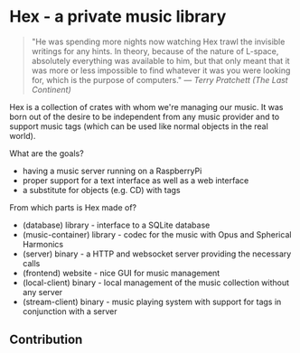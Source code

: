 # Hex - a private music library

> "He was spending more nights now watching Hex trawl the invisible writings for any hints. In theory, because of the nature of L-space, absolutely everything was available to him, but that only meant that it was more or less impossible to find whatever it was you were looking for, which is the purpose of computers."
> &mdash; <cite>Terry Pratchett (The Last Continent)</cite>

Hex is a collection of crates with whom we're managing our music. It was born out of the desire to be independent from any music provider and to support music tags (which can be used like normal objects in the real world).

What are the goals?
 * having a music server running on a RaspberryPi
 * proper support for a text interface as well as a web interface
 * a substitute for objects (e.g. CD) with tags

From which parts is Hex made of?
 * (database) library - interface to a SQLite database
 * (music-container) library - codec for the music with Opus and Spherical Harmonics
 * (server) binary - a HTTP and websocket server providing the necessary calls
 * (frontend) website - nice GUI for music management
 * (local-client) binary - local management of the music collection without any server
 * (stream-client) binary - music playing system with support for tags in conjunction with a server

## Contribution

